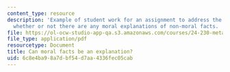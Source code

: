 ```yaml
---
content_type: resource
description: 'Example of student work for an assignment to address the question of
  whether or not there are any moral explanations of non-moral facts. '
file: https://ol-ocw-studio-app-qa.s3.amazonaws.com/courses/24-230-meta-ethics-fall-2015/6c8e4ba98a7dbf54d7aa4336fec05cab_MIT24_230F15_Paper1.pdf
file_type: application/pdf
resourcetype: Document
title: Can moral facts be an explanation?
uid: 6c8e4ba9-8a7d-bf54-d7aa-4336fec05cab
---
```

